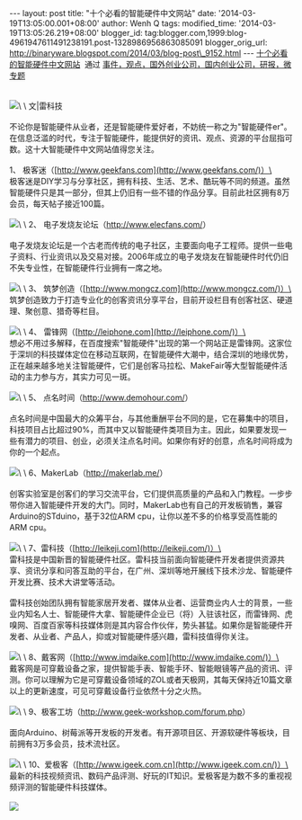 --- layout: post title: "十个必看的智能硬件中文网站" date:
'2014-03-19T13:05:00.001+08:00' author: Wenh Q tags: modified\_time:
'2014-03-19T13:05:26.219+08:00' blogger\_id:
tag:blogger.com,1999:blog-4961947611491238191.post-1328986956863085091
blogger\_orig\_url:
http://binaryware.blogspot.com/2014/03/blog-post\_9152.html ---
[十个必看的智能硬件中文网站](http://www.kuailiyu.com/article/8821.html)  通过
[事件，观点，国外创业公司，国内创业公司，研报，微专题](http://www.kuailiyu.com/)\
\
\
![](https://images-blogger-opensocial.googleusercontent.com/gadgets/proxy?url=http%3A%2F%2Fwww.kuailiyu.com%2Fuploadfile%2F2014%2F0318%2F20140318051736655.jpg&container=blogger&gadget=a&rewriteMime=image%2F*)\
\
文|雷科技\
\
不论你是智能硬件从业者，还是智能硬件爱好者，不妨统一称之为"智能硬件er"。在信息泛滥的时代，专注于智能硬件，能提供好的资讯、观点、资源的平台屈指可数。这十大智能硬件中文网站值得您关注。\
\
1、 极客迷（[http://www.geekfans.com](http://www.geekfans.com/)）\
\
极客迷是DIY学习与分享社区，拥有科技、生活、艺术、酷玩等不同的频道。虽然智能硬件只是其一部分，但其上仍旧有一些不错的作品分享。目前此社区拥有8万会员，每天帖子接近100篇。\
\
![](https://images-blogger-opensocial.googleusercontent.com/gadgets/proxy?url=http%3A%2F%2Fwww.kuailiyu.com%2Fuploadfile%2F2014%2F0318%2F20140318051759188.jpg&container=blogger&gadget=a&rewriteMime=image%2F*)\
\
2、 电子发烧友论坛（<http://www.elecfans.com/>）\
\
电子发烧友论坛是一个古老而传统的电子社区，主要面向电子工程师。提供一些电子资料、行业资讯以及交易对接。2006年成立的电子发烧友在智能硬件时代仍旧不失专业性，在智能硬件行业拥有一席之地。\
\
![](https://images-blogger-opensocial.googleusercontent.com/gadgets/proxy?url=http%3A%2F%2Fwww.kuailiyu.com%2Fuploadfile%2F2014%2F0318%2F20140318051801580.jpg&container=blogger&gadget=a&rewriteMime=image%2F*)\
\
3、 筑梦创造（[http://www.mongcz.com](http://www.mongcz.com/)）\
\
筑梦创造致力于打造专业化的创客资讯分享平台，目前开设栏目有创客社区、硬道理、聚创意、猎奇等栏目。\
\
![](https://images-blogger-opensocial.googleusercontent.com/gadgets/proxy?url=http%3A%2F%2Fwww.kuailiyu.com%2Fuploadfile%2F2014%2F0318%2F20140318051804556.jpg&container=blogger&gadget=a&rewriteMime=image%2F*)\
\
4、 雷锋网（[http://leiphone.com](http://leiphone.com/)）\
\
想必不用过多解释，在百度搜索"智能硬件"出现的第一个网站正是雷锋网。这家位于深圳的科技媒体定位在移动互联网，在智能硬件大潮中，结合深圳的地缘优势，正在越来越多地关注智能硬件，它们是创客马拉松、MakeFair等大型智能硬件活动的主力参与方，其实力可见一斑。\
\
![](https://images-blogger-opensocial.googleusercontent.com/gadgets/proxy?url=http%3A%2F%2Fwww.kuailiyu.com%2Fuploadfile%2F2014%2F0318%2F20140318051806217.jpg&container=blogger&gadget=a&rewriteMime=image%2F*)\
\
5、 点名时间（<http://www.demohour.com/>）\
\
点名时间是中国最大的众筹平台，与其他重酬平台不同的是，它在募集中的项目，科技项目占比超过90%，而其中又以智能硬件类项目为主。因此，如果要发现一些有潜力的项目、创业，必须关注点名时间。如果你有好的创意，点名时间将成为你的一个起点。\
\
![](https://images-blogger-opensocial.googleusercontent.com/gadgets/proxy?url=http%3A%2F%2Fwww.kuailiyu.com%2Fuploadfile%2F2014%2F0318%2F20140318051807642.jpg&container=blogger&gadget=a&rewriteMime=image%2F*)\
\
6、MakerLab（<http://makerlab.me/>）\
\
创客实验室是创客们的学习交流平台，它们提供高质量的产品和入门教程。一步步带你进入智能硬件开发的大门。同时，MakerLab也有自己的开发板销售，兼容Arduino的STduino，基于32位ARM
cpu，让你以差不多的价格享受高性能的ARM cpu。\
\
![](https://images-blogger-opensocial.googleusercontent.com/gadgets/proxy?url=http%3A%2F%2Fwww.kuailiyu.com%2Fuploadfile%2F2014%2F0318%2F20140318051814207.jpg&container=blogger&gadget=a&rewriteMime=image%2F*)\
\
7、雷科技（[http://leikeji.com](http://leikeji.com/)）\
\
雷科技是中国新晋的智能硬件社区。雷科技当前面向智能硬件开发者提供资源共享、资讯分享和问答互助的平台，在广州、深圳等地开展线下技术沙龙、智能硬件开发比赛、技术大讲堂等活动。\
\
雷科技创始团队拥有智能家居开发者、媒体从业者、运营商业内人士的背景，一些业内知名人士、智能硬件大拿、智能硬件企业已（将）入驻该社区，而雷锋网、虎嗅网、百度百家等科技媒体则是其内容合作伙伴，势头甚猛。如果你是智能硬件开发者、从业者、产品人，抑或对智能硬件感兴趣，雷科技值得你关注。\
\
![](https://images-blogger-opensocial.googleusercontent.com/gadgets/proxy?url=http%3A%2F%2Fwww.kuailiyu.com%2Fuploadfile%2F2014%2F0318%2F20140318051814591.jpg&container=blogger&gadget=a&rewriteMime=image%2F*)\
\
8、戴客网（[http://www.imdaike.com](http://www.imdaike.com/)）\
\
戴客网是可穿戴设备之家，提供智能手表、智能手环、智能眼镜等产品的资讯、评测。你可以理解为它是可穿戴设备领域的ZOL或者天极网，其每天保持近10篇文章以上的更新速度，可见可穿戴设备行业依然十分之火热。\
\
![](https://images-blogger-opensocial.googleusercontent.com/gadgets/proxy?url=http%3A%2F%2Fwww.kuailiyu.com%2Fuploadfile%2F2014%2F0318%2F20140318051815511.jpg&container=blogger&gadget=a&rewriteMime=image%2F*)\
\
9、极客工坊（<http://www.geek-workshop.com/forum.php>）\
\
面向Arduino、树莓派等开发板的开发者。有开源项目区、开源软硬件等板块，目前拥有3万多会员，技术流社区。\
\
![](https://images-blogger-opensocial.googleusercontent.com/gadgets/proxy?url=http%3A%2F%2Fwww.kuailiyu.com%2Fuploadfile%2F2014%2F0318%2F20140318051815840.jpg&container=blogger&gadget=a&rewriteMime=image%2F*)\
\
10、爱极客（[http://www.igeek.com.cn](http://www.igeek.com.cn/)）\
\
最新的科技视频资讯、数码产品评测、好玩的IT知识。爱极客是为数不多的重视视频评测的智能硬件科技媒体。\
\
![](https://images-blogger-opensocial.googleusercontent.com/gadgets/proxy?url=http%3A%2F%2Fwww.kuailiyu.com%2Fuploadfile%2F2014%2F0318%2F20140318051816590.jpg&container=blogger&gadget=a&rewriteMime=image%2F*)
